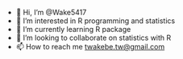 - 👋 Hi, I’m @Wake5417
- 👀 I’m interested in R programming and statistics
- 🌱 I’m currently learning R package 
- 💞️ I’m looking to collaborate on statistics with R
- 📫 How to reach me twakebe.tw@gmail.com

<!---
Wake5417/Wake5417 is a ✨ special ✨ repository because its `README.md` (this file) appears on your GitHub profile.
You can click the Preview link to take a look at your changes.
--->

